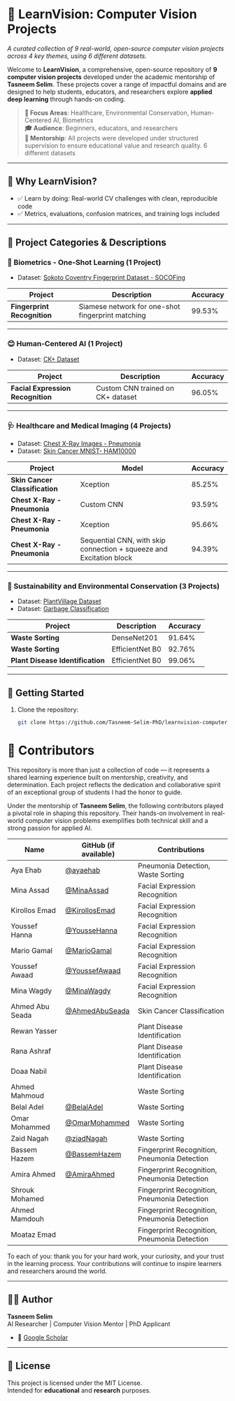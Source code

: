 # 📘 LearnVision: Computer Vision Projects
_A curated collection of 9 real-world, open-source computer vision projects across 4 key themes, using 6 different datasets._

Welcome to **LearnVision**, a comprehensive, open-source repository of **9 computer vision projects** developed under the academic mentorship of **Tasneem Selim**. These projects cover a range of impactful domains and are designed to help students, educators, and researchers explore **applied deep learning** through hands-on coding.

> **🔬 Focus Areas**: Healthcare, Environmental Conservation, Human-Centered AI, Biometrics  
> **🎓 Audience**: Beginners, educators, and researchers  
> **🤝 Mentorship**: All projects were developed under structured supervision to ensure educational value and research quality.
6 different datasets
---

## 🧠 Why LearnVision?

- ✅ Learn by doing: Real-world CV challenges with clean, reproducible code    
- ✅ Metrics, evaluations, confusion matrices, and training logs included

---

## 📂 Project Categories & Descriptions

### 🧬 Biometrics - One-Shot Learning (1 Project)
- Dataset: [Sokoto Coventry Fingerprint Dataset - SOCOFing](https://www.kaggle.com/datasets/ruizgara/socofing)

| Project | Description | Accuracy |
|--------|-------------|----------|
| **Fingerprint Recognition** | Siamese network for one-shot fingerprint matching | 99.53% |

---

### 😊 Human-Centered AI (1 Project)
- Dataset: [CK+ Dataset](https://www.kaggle.com/datasets/davilsena/ckdataset)

| Project | Description | Accuracy |
|--------|-------------|----------|
| **Facial Expression Recognition** | Custom CNN trained on CK+ dataset | 96.05% |

---

### 🩺 Healthcare and Medical Imaging (4 Projects)
- Dataset: [Chest X-Ray Images - Pneumonia](https://www.kaggle.com/datasets/paultimothymooney/chest-xray-pneumonia)
- Dataset: [Skin Cancer MNIST- HAM10000](https://www.kaggle.com/datasets/kmader/skin-cancer-mnist-ham10000) 

| Project | Model | Accuracy |
|--------|-------------|----------|
| **Skin Cancer Classification**| Xception                                                            | 85.25% |
| **Chest X-Ray - Pneumonia**   | Custom CNN                                                          | 93.59% |
| **Chest X-Ray - Pneumonia**   | Xception                                                            | 95.66% |
| **Chest X-Ray - Pneumonia**   | Sequential CNN, with skip connection + squeeze and Excitation block | 94.39% |

---

### 🌱 Sustainability and Environmental Conservation (3 Projects)
- Dataset: [PlantVillage Dataset](https://www.kaggle.com/datasets/emmarex/plantdisease)
- Dataset: [Garbage Classification](https://www.kaggle.com/datasets/asdasdasasdas/garbage-classification)

| Project | Description | Accuracy |
|--------|-------------|----------|
| **Waste Sorting**                | DenseNet201    | 91.64% |
| **Waste Sorting**                | EfficientNet B0| 92.76% |
| **Plant Disease Identification** | EfficientNet B0| 99.06% |

---



## 🚀 Getting Started

1. Clone the repository:
   ```bash
   git clone https://github.com/Tasneem-Selim-PhD/learnvision-computer-vision-projects.git
   
# 👥 Contributors

This repository is more than just a collection of code — it represents a shared learning experience built on mentorship, creativity, and determination. Each project reflects the dedication and collaborative spirit of an exceptional group of students I had the honor to guide.

Under the mentorship of **Tasneem Selim**, the following contributors played a pivotal role in shaping this repository. Their hands-on involvement in real-world computer vision problems exemplifies both technical skill and a strong passion for applied AI.



| Name            | GitHub (if available)  | Contributions                                |
|-----------------|------------------------|----------------------------------------------|
| Aya Ehab        | [@ayaehab](https://github.com/AyaEhab27)                       | Pneumonia Detection, Waste Sorting           |
| Mina Assad      | [@MinaAssad](https://github.com/HarDizzeR)                     | Facial Expression Recognition                |
| Kirollos Emad   | [@KirollosEmad](https://github.com/kiro314159265359)           | Facial Expression Recognition                |
| Youssef Hanna   | [@YousseHanna](https://github.com/YoussefHanna64-bit)          | Facial Expression Recognition                |
| Mario Gamal     | [@MarioGamal](https://github.com/Mario-Gamal-Sobhy)            | Facial Expression Recognition                |
| Youssef Awaad   | [@YoussefAwaad](https://github.com/00Unlimited00)              | Facial Expression Recognition                |
| Mina Wagdy      | [@MinaWagdy](https://github.com/MinaWagdy228)                  | Facial Expression Recognition                |
| Ahmed Abu Seada | [@AhmedAbuSeada](https://github.com/ahmedaboseada)             | Skin Cancer Classification                   |
| Rewan Yasser    |                                                                | Plant Disease Identification                 |
| Rana Ashraf     |                                                                | Plant Disease Identification                 |
| Doaa Nabil      |                                                                | Plant Disease Identification                 |
| Ahmed Mahmoud   |                                                                | Waste Sorting                                |
| Belal Adel      | [@BelalAdel](https://github.com/CW4Sniper)                     | Waste Sorting                                |
| Omar Mohammed   | [@OmarMohammed](https://github.com/Omarmohamed292)             | Waste Sorting                                |
| Zaid Nagah      | [@ziadNagah](https://github.com/ziad-nagah)                    | Waste Sorting                                |
| Bassem Hazem    | [@BassemHazem](https://github.com/BassemHazemDev)              | Fingerprint Recognition, Pneumonia Detection |
| Amira Ahmed     | [@AmiraAhmed](https://github.com/AmiraAhmedDev)                | Fingerprint Recognition, Pneumonia Detection |
| Shrouk Mohamed  |                                                                | Fingerprint Recognition, Pneumonia Detection |
| Ahmed Mamdouh   |                                                                | Fingerprint Recognition, Pneumonia Detection |
| Moataz Emad     |                                                                | Fingerprint Recognition, Pneumonia Detection |

To each of you: thank you for your hard work, your curiosity, and your trust in the learning process. Your contributions will continue to inspire learners and researchers around the world.

---

## 👩‍💻 Author   
**Tasneem Selim**  
AI Researcher | Computer Vision Mentor | PhD Applicant    

- 🔬 [Google Scholar](https://scholar.google.com/citations?user=qrbLDz4AAAAJ&hl=en)  

---

## 📜 License

This project is licensed under the MIT License.  
Intended for **educational** and **research** purposes.
